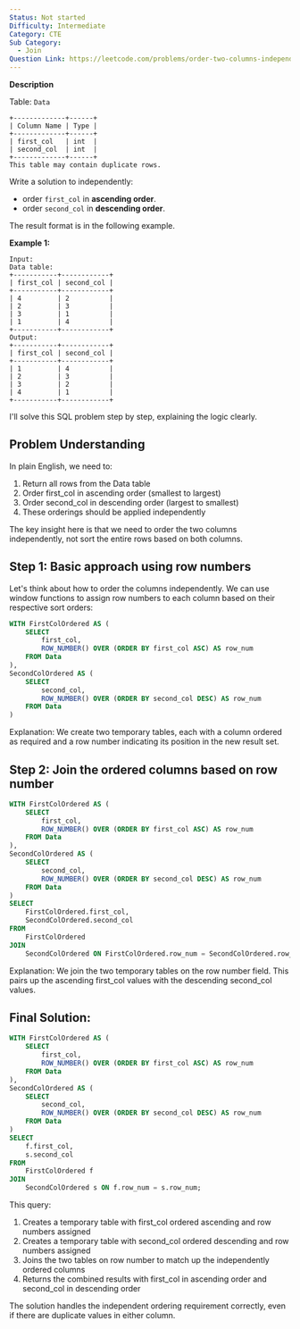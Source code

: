 ```yaml
---
Status: Not started
Difficulty: Intermediate
Category: CTE
Sub Category:
  - Join
Question Link: https://leetcode.com/problems/order-two-columns-independently
---
```

**Description**

Table: `Data`

```Plain
+-------------+------+
| Column Name | Type |
+-------------+------+
| first_col   | int  |
| second_col  | int  |
+-------------+------+
This table may contain duplicate rows.
```

Write a solution to independently:

- order `first_col` in **ascending order**.
- order `second_col` in **descending order**.

The result format is in the following example.

**Example 1:**

```Plain
Input:
Data table:
+-----------+------------+
| first_col | second_col |
+-----------+------------+
| 4         | 2          |
| 2         | 3          |
| 3         | 1          |
| 1         | 4          |
+-----------+------------+
Output:
+-----------+------------+
| first_col | second_col |
+-----------+------------+
| 1         | 4          |
| 2         | 3          |
| 3         | 2          |
| 4         | 1          |
+-----------+------------+
```

I'll solve this SQL problem step by step, explaining the logic clearly.

## Problem Understanding

In plain English, we need to:

1. Return all rows from the Data table
2. Order first_col in ascending order (smallest to largest)
3. Order second_col in descending order (largest to smallest)
4. These orderings should be applied independently

The key insight here is that we need to order the two columns independently, not sort the entire rows based on both columns.

## Step 1: Basic approach using row numbers

Let's think about how to order the columns independently. We can use window functions to assign row numbers to each column based on their respective sort orders:

```SQL
WITH FirstColOrdered AS (
    SELECT
        first_col,
        ROW_NUMBER() OVER (ORDER BY first_col ASC) AS row_num
    FROM Data
),
SecondColOrdered AS (
    SELECT
        second_col,
        ROW_NUMBER() OVER (ORDER BY second_col DESC) AS row_num
    FROM Data
)
```

Explanation: We create two temporary tables, each with a column ordered as required and a row number indicating its position in the new result set.

## Step 2: Join the ordered columns based on row number

```SQL
WITH FirstColOrdered AS (
    SELECT
        first_col,
        ROW_NUMBER() OVER (ORDER BY first_col ASC) AS row_num
    FROM Data
),
SecondColOrdered AS (
    SELECT
        second_col,
        ROW_NUMBER() OVER (ORDER BY second_col DESC) AS row_num
    FROM Data
)
SELECT
    FirstColOrdered.first_col,
    SecondColOrdered.second_col
FROM
    FirstColOrdered
JOIN
    SecondColOrdered ON FirstColOrdered.row_num = SecondColOrdered.row_num;
```

Explanation: We join the two temporary tables on the row number field. This pairs up the ascending first_col values with the descending second_col values.

## Final Solution:

```SQL
WITH FirstColOrdered AS (
    SELECT
        first_col,
        ROW_NUMBER() OVER (ORDER BY first_col ASC) AS row_num
    FROM Data
),
SecondColOrdered AS (
    SELECT
        second_col,
        ROW_NUMBER() OVER (ORDER BY second_col DESC) AS row_num
    FROM Data
)
SELECT
    f.first_col,
    s.second_col
FROM
    FirstColOrdered f
JOIN
    SecondColOrdered s ON f.row_num = s.row_num;
```

This query:

1. Creates a temporary table with first_col ordered ascending and row numbers assigned
2. Creates a temporary table with second_col ordered descending and row numbers assigned
3. Joins the two tables on row number to match up the independently ordered columns
4. Returns the combined results with first_col in ascending order and second_col in descending order

The solution handles the independent ordering requirement correctly, even if there are duplicate values in either column.